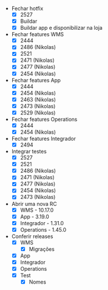 - Fechar hotfix
	- [x] 2527
	- [x] Buildar
	- [x] Buildar app e disponibilizar na loja
- Fechar features WMS
	- [x] 2444
	- [x] 2486 (Nikolas)
	- [x] 2521
	- [x] 2471 (Nikolas)
	- [x] 2477 (Nikolas)
	- [x] 2454 (Nikolas)
- Fechar features App
	- [x] 2444 
	- [x] 2454 (Nikolas)
	- [x] 2463 (Nikolas)
	- [x] 2473 (Nikolas)
	- [x] 2529 (Nikolas)
- Fechar features Operations
	- [x] 2444
	- [x] 2454 (Nikolas)
- Fechar features Integrador
	- [x] 2494
- Integrar testes
	- [x] 2527
	- [x] 2521
	- [x] 2486 (Nikolas)
	- [x] 2471 (Nikolas)
	- [x] 2477 (Nikolas)
	- [x] 2454 (Nikolas)
	- [x] 2473 (Nikolas)
- Abrir uma nova RC
	- [x] WMS - 10.17.0
	- [x] App - 3.19.0
	- [x] Integrador - 1.31.0
	- [x] Operations - 1.45.0
- Conferir releases
	- [x] WMS
		- [x] Migrações
	- [x] App
	- [x] Integrador
	- [x] Operations
	- [x] Test
		- [x] Nomes
